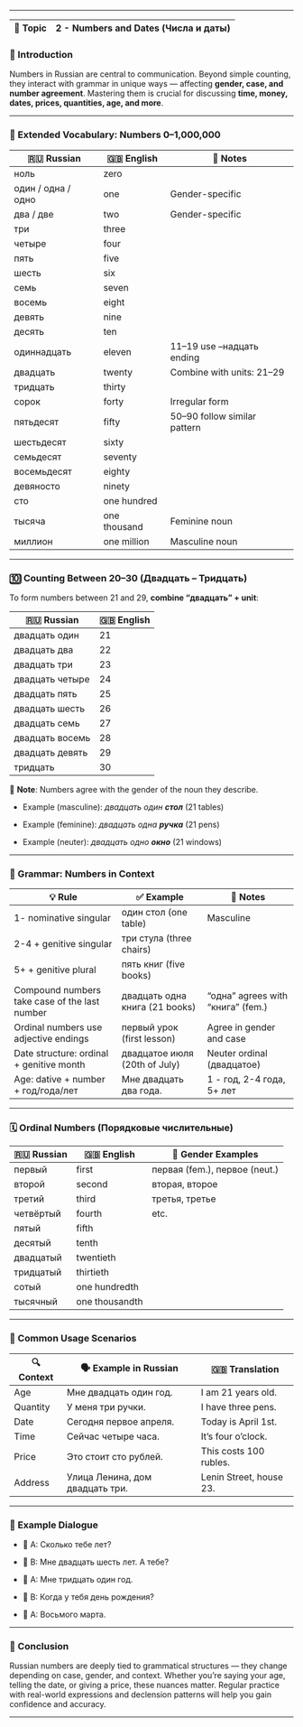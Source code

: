
---

|📘 Topic|2 - Numbers and Dates (Числа и даты)|
|---|---|

### 🔢 Introduction

Numbers in Russian are central to communication. Beyond simple counting, they interact with grammar in unique ways — affecting **gender, case, and number agreement**. Mastering them is crucial for discussing **time, money, dates, prices, quantities, age, and more**.

---

### 📖 Extended Vocabulary: Numbers 0–1,000,000

|🇷🇺 Russian|🇬🇧 English|💬 Notes|
|---|---|---|
|ноль|zero||
|один / одна / одно|one|Gender-specific|
|два / две|two|Gender-specific|
|три|three||
|четыре|four||
|пять|five||
|шесть|six||
|семь|seven||
|восемь|eight||
|девять|nine||
|десять|ten||
|одиннадцать|eleven|11–19 use –надцать ending|
|двадцать|twenty|Combine with units: 21–29|
|тридцать|thirty||
|сорок|forty|Irregular form|
|пятьдесят|fifty|50–90 follow similar pattern|
|шестьдесят|sixty||
|семьдесят|seventy||
|восемьдесят|eighty||
|девяносто|ninety||
|сто|one hundred||
|тысяча|one thousand|Feminine noun|
|миллион|one million|Masculine noun|

---

### 🔟 Counting Between 20–30 (Двадцать – Тридцать)

To form numbers between 21 and 29, **combine “двадцать” + unit**:

|🇷🇺 Russian|🇬🇧 English|
|---|---|
|двадцать один|21|
|двадцать два|22|
|двадцать три|23|
|двадцать четыре|24|
|двадцать пять|25|
|двадцать шесть|26|
|двадцать семь|27|
|двадцать восемь|28|
|двадцать девять|29|
|тридцать|30|

🧠 **Note**: Numbers agree with the gender of the noun they describe.

- Example (masculine): _двадцать один **стол**_ (21 tables)
    
- Example (feminine): _двадцать одна **ручка**_ (21 pens)
    
- Example (neuter): _двадцать одно **окно**_ (21 windows)
    

---

### 🧠 Grammar: Numbers in Context

|💡 Rule|✅ Example|💬 Notes|
|---|---|---|
|1- nominative singular|один стол (one table)|Masculine|
|2-4 + genitive singular|три стула (three chairs)||
|5+ + genitive plural|пять книг (five books)||
|Compound numbers take case of the last number|двадцать одна книга (21 books)|“одна” agrees with “книга” (fem.)|
|Ordinal numbers use adjective endings|первый урок (first lesson)|Agree in gender and case|
|Date structure: ordinal + genitive month|двадцатое июля (20th of July)|Neuter ordinal (двадцатое)|
|Age: dative + number + год/года/лет|Мне двадцать два года.|1 - год, 2-4 года, 5+ лет|

---

### 🗓️ Ordinal Numbers (Порядковые числительные)

|🇷🇺 Russian|🇬🇧 English|💬 Gender Examples|
|---|---|---|
|первый|first|первая (fem.), первое (neut.)|
|второй|second|вторая, второе|
|третий|third|третья, третье|
|четвёртый|fourth|etc.|
|пятый|fifth||
|десятый|tenth||
|двадцатый|twentieth||
|тридцатый|thirtieth||
|сотый|one hundredth||
|тысячный|one thousandth||

---

### 🧾 Common Usage Scenarios

|🔍 Context|🗣️ Example in Russian|🇬🇧 Translation|
|---|---|---|
|Age|Мне двадцать один год.|I am 21 years old.|
|Quantity|У меня три ручки.|I have three pens.|
|Date|Сегодня первое апреля.|Today is April 1st.|
|Time|Сейчас четыре часа.|It’s four o’clock.|
|Price|Это стоит сто рублей.|This costs 100 rubles.|
|Address|Улица Ленина, дом двадцать три.|Lenin Street, house 23.|

---

### 🧩 Example Dialogue

- 👤 A: Сколько тебе лет?
    
- 👤 B: Мне двадцать шесть лет. А тебе?
    
- 👤 A: Мне тридцать один год.
    
- 👤 B: Когда у тебя день рождения?
    
- 👤 A: Восьмого марта.
    

---

### 🎯 Conclusion

Russian numbers are deeply tied to grammatical structures — they change depending on case, gender, and context. Whether you’re saying your age, telling the date, or giving a price, these nuances matter. Regular practice with real-world expressions and declension patterns will help you gain confidence and accuracy.

---